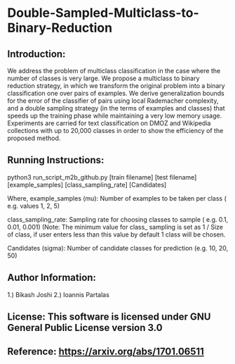 # Double-Sampled-Multiclass-to-Binary-Reduction

## Introduction: 

We address the problem of multiclass classification in the case where the number of classes is very large. We propose a multiclass to binary reduction strategy, in which we transform the original problem into a binary classification one over pairs of examples. We derive generalization bounds for the error of the classifier of pairs using local Rademacher complexity, and a double sampling strategy (in the terms of examples and classes) that speeds up the training phase while maintaining a very low memory usage. Experiments are carried for text classification on DMOZ and Wikipedia collections with up to 20,000 classes in order to show the efficiency of the proposed method.

## Running Instructions: 

python3 run_script_m2b_github.py [train filename] [test filename] [example_samples] [class_sampling_rate] [Candidates]

Where,
example_samples (mu): Number of examples to be taken per class ( e.g. values 1, 2, 5)

class_sampling_rate: Sampling rate for choosing classes to sample ( e.g. 0.1, 0.01, 0.001) (Note: The minimum value for class_
sampling is set as 1 / Size of class, if user enters less than this value by default 1 class will be chosen.

Candidates (sigma): Number of candidate classes for prediction (e.g. 10, 20, 50)

## Author Information:
1.) Bikash Joshi
2.) Ioannis Partalas

## License: This software is licensed under GNU General Public License version 3.0

## Reference: https://arxiv.org/abs/1701.06511
